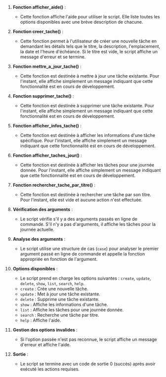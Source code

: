 1. **Fonction afficher_aide()** :
   - Cette fonction affiche l'aide pour utiliser le script. Elle liste toutes les options disponibles avec une brève description de chacune.

2. **Fonction creer_tache()** :
   - Cette fonction permet à l'utilisateur de créer une nouvelle tâche en demandant les détails tels que le titre, la description, l'emplacement, la date et l'heure d'échéance. Si le titre est vide, le script affiche un message d'erreur et se termine.

3. **Fonction mettre_a_jour_tache()** :
   - Cette fonction est destinée à mettre à jour une tâche existante. Pour l'instant, elle affiche simplement un message indiquant que cette fonctionnalité est en cours de développement.

4. **Fonction supprimer_tache()** :
   - Cette fonction est destinée à supprimer une tâche existante. Pour l'instant, elle affiche simplement un message indiquant que cette fonctionnalité est en cours de développement.

5. **Fonction afficher_infos_tache()** :
   - Cette fonction est destinée à afficher les informations d'une tâche spécifique. Pour l'instant, elle affiche simplement un message indiquant que cette fonctionnalité est en cours de développement.

6. **Fonction afficher_taches_jour()** :
   - Cette fonction est destinée à afficher les tâches pour une journée donnée. Pour l'instant, elle affiche simplement un message indiquant que cette fonctionnalité est en cours de développement.

7. **Fonction rechercher_tache_par_titre()** :
   - Cette fonction est destinée à rechercher une tâche par son titre. Pour l'instant, elle est vide et aucune action n'est effectuée.

8. **Vérification des arguments** :
   - Le script vérifie s'il y a des arguments passés en ligne de commande. S'il n'y a pas d'arguments, il affiche les tâches pour la journée actuelle.

9. **Analyse des arguments** :
   - Le script utilise une structure de cas (`case`) pour analyser le premier argument passé en ligne de commande et appelle la fonction appropriée en fonction de l'argument.

10. **Options disponibles** :
    - Le script prend en charge les options suivantes : `create`, `update`, `delete`, `show`, `list`, `search`, `help`.
    - `create` : Crée une nouvelle tâche.
    - `update` : Met à jour une tâche existante.
    - `delete` : Supprime une tâche existante.
    - `show` : Affiche les informations d'une tâche.
    - `list` : Affiche les tâches pour une journée donnée.
    - `search` : Recherche une tâche par titre.
    - `help` : Affiche l'aide.

11. **Gestion des options invalides** :
    - Si l'option passée n'est pas reconnue, le script affiche un message d'erreur et affiche l'aide.

12. **Sortie** :
    - Le script se termine avec un code de sortie 0 (succès) après avoir exécuté les actions requises.
